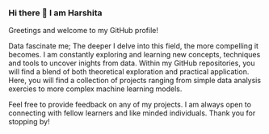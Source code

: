 ### Hi there 👋 I am Harshita

Greetings and welcome to my GitHub profile!

Data fascinate me; The deeper I delve into this field, the more compelling it becomes. I am constantly exploring and learning new concepts, techniques and tools to uncover inights from data.
Within my GitHub repositories, you will find a blend of both theoretical exploration and practical application. Here, you will find a collection of projects ranging from simple data analysis exercies to more complex machine learning models.

Feel free to provide feedback on any of my projects. 
I am always open to connecting with fellow learners and like minded individuals.
Thank you for stopping by! 
